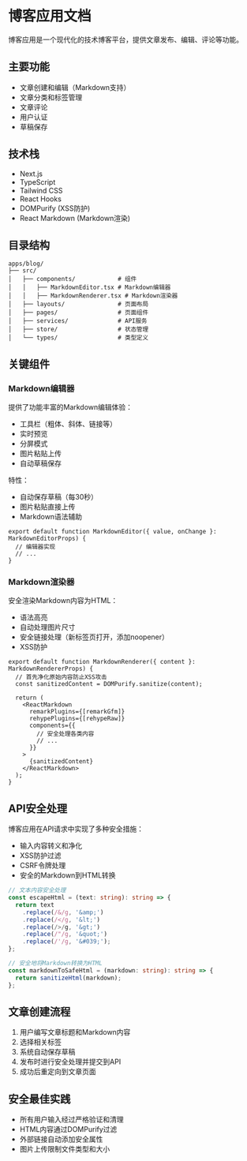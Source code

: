 # 博客应用文档

博客应用是一个现代化的技术博客平台，提供文章发布、编辑、评论等功能。

## 主要功能

- 文章创建和编辑（Markdown支持）
- 文章分类和标签管理
- 文章评论
- 用户认证
- 草稿保存

## 技术栈

- Next.js
- TypeScript
- Tailwind CSS
- React Hooks
- DOMPurify (XSS防护)
- React Markdown (Markdown渲染)

## 目录结构

```
apps/blog/
├── src/
│   ├── components/            # 组件
│   │   ├── MarkdownEditor.tsx # Markdown编辑器
│   │   ├── MarkdownRenderer.tsx # Markdown渲染器
│   ├── layouts/               # 页面布局
│   ├── pages/                 # 页面组件
│   ├── services/              # API服务
│   ├── store/                 # 状态管理
│   └── types/                 # 类型定义
```

## 关键组件

### Markdown编辑器

提供了功能丰富的Markdown编辑体验：

- 工具栏（粗体、斜体、链接等）
- 实时预览
- 分屏模式
- 图片粘贴上传
- 自动草稿保存

特性：
- 自动保存草稿（每30秒）
- 图片粘贴直接上传
- Markdown语法辅助

```tsx
export default function MarkdownEditor({ value, onChange }: MarkdownEditorProps) {
  // 编辑器实现
  // ...
}
```

### Markdown渲染器

安全渲染Markdown内容为HTML：

- 语法高亮
- 自动处理图片尺寸
- 安全链接处理（新标签页打开，添加noopener）
- XSS防护

```tsx
export default function MarkdownRenderer({ content }: MarkdownRendererProps) {
  // 首先净化原始内容防止XSS攻击
  const sanitizedContent = DOMPurify.sanitize(content);
  
  return (
    <ReactMarkdown
      remarkPlugins={[remarkGfm]}
      rehypePlugins={[rehypeRaw]}
      components={{
        // 安全处理各类内容
        // ...
      }}
    >
      {sanitizedContent}
    </ReactMarkdown>
  );
}
```

## API安全处理

博客应用在API请求中实现了多种安全措施：

- 输入内容转义和净化
- XSS防护过滤
- CSRF令牌处理
- 安全的Markdown到HTML转换

```typescript
// 文本内容安全处理
const escapeHtml = (text: string): string => {
  return text
    .replace(/&/g, '&amp;')
    .replace(/</g, '&lt;')
    .replace(/>/g, '&gt;')
    .replace(/"/g, '&quot;')
    .replace(/'/g, '&#039;');
};

// 安全地将Markdown转换为HTML
const markdownToSafeHtml = (markdown: string): string => {
  return sanitizeHtml(markdown);
};
```

## 文章创建流程

1. 用户编写文章标题和Markdown内容
2. 选择相关标签
3. 系统自动保存草稿
4. 发布时进行安全处理并提交到API
5. 成功后重定向到文章页面

## 安全最佳实践

- 所有用户输入经过严格验证和清理
- HTML内容通过DOMPurify过滤
- 外部链接自动添加安全属性
- 图片上传限制文件类型和大小
